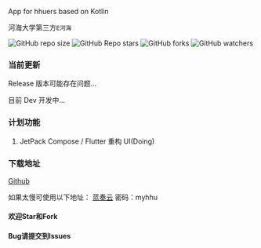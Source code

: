 App for hhuers based on Kotlin

河海大学第三方`E河海`

![GitHub repo size](https://img.shields.io/github/repo-size/SukiEva/Myhhu)  ![GitHub Repo stars](https://img.shields.io/github/stars/SukiEva/Myhhu?style=flat)  ![GitHub forks](https://img.shields.io/github/forks/SukiEva/Myhhu?style=flat)  ![GitHub watchers](https://img.shields.io/github/watchers/SukiEva/Myhhu?style=flat)

### 当前更新

Release 版本可能存在问题...

目前 Dev 开发中...

### 计划功能

1. JetPack Compose / Flutter 重构 UI(Doing)

### 下载地址

[Github](https://github.com/SukiEva/Myhhu/releases)

如果太慢可使用以下地址：
[蓝奏云](https://suki.lanzous.com/b01o8r3ji)
密码：myhhu

#### 欢迎Star和Fork

#### Bug请提交到Issues
